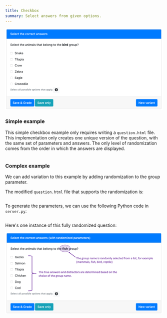 ```yaml
---
title: Checkbox
summary: Select answers from given options.
---
```


![](figSimpleQuestion.png)

### Simple example

This simple checkbox example only requires writing a `question.html` file. This implementation only creates one unique version of the question, with the same set of parameters and answers. The only level of randomization comes from the order in which the answers are displayed.

```html src=simple/question.html

```

### Complex example

We can add variation to this example by adding randomization to the group parameter.

The modified `question.html` file that supports the randomization is:

```html src=complex/question.html

```

To generate the parameters, we can use the following Python code in `server.py`:

```python src=complex/server.py

```

Here's one instance of this fully randomized question:

![](figComplexQuestion.png)
